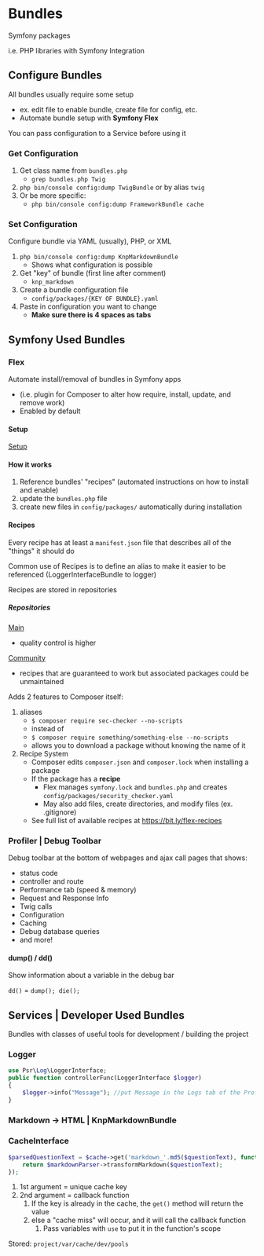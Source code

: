 # Bundles

Symfony packages

i.e. PHP libraries with Symfony Integration

## Configure Bundles

All bundles usually require some setup
- ex. edit file to enable bundle, create file for config, etc.
- Automate bundle setup with **Symfony Flex** 

You can pass configuration to a Service before using it

### Get Configuration

1. Get class name from `bundles.php`
   - `grep bundles.php Twig`
2. `php bin/console config:dump TwigBundle` or by alias `twig`
3. Or be more specific:
   - `php bin/console config:dump FrameworkBundle cache`

### Set Configuration

Configure bundle via YAML (usually), PHP, or XML

1. `php bin/console config:dump KnpMarkdownBundle`
   - Shows what configuration is possible
2. Get "key" of bundle (first line after comment)
   - `knp_markdown`
3. Create a bundle configuration file 
   - `config/packages/{KEY OF BUNDLE}.yaml`
4. Paste in configuration you want to change
   - **Make sure there is 4 spaces as tabs**

## Symfony Used Bundles

### Flex

Automate install/removal of bundles in Symfony apps

- (i.e. plugin for Composer to alter how require, install, update, and remove work)
- Enabled by default

#### Setup

[Setup](https://symfony.com/doc/5.4/setup/flex.html)

#### How it works

1. Reference bundles' "recipes" (automated instructions on how to install and enable)
2. update the `bundles.php` file
3. create new files in `config/packages/` automatically during installation

#### Recipes

Every recipe has at least a `manifest.json` file that describes all of the "things" it should do

Common use of Recipes is to define an alias to make it easier to be referenced (LoggerInterfaceBundle to logger)

Recipes are stored in repositories

##### Repositories

[Main](https://github.com/symfony/recipes/)
- quality control is higher

[Community](https://github.com/symfony/recipes-contrib)
- recipes that are guaranteed to work but associated packages could be unmaintained


Adds 2 features to Composer itself:
1. aliases
   - `$ composer require sec-checker --no-scripts`
   - instead of 
   - `$ composer require something/something-else --no-scripts`
   - allows you to download a package without knowing the name of it
2. Recipe System
   - Composer edits `composer.json` and `composer.lock` when installing a package
   - If the package has a **recipe**
     - Flex manages `symfony.lock` and `bundles.php` and creates `config/packages/security_checker.yaml`
     - May also add files, create directories, and modify files (ex. .gitignore)
   - See full list of available recipes at <https://bit.ly/flex-recipes>

### Profiler | Debug Toolbar

Debug toolbar at the bottom of webpages and ajax call pages that shows:
- status code
- controller and route
- Performance tab (speed & memory)
- Request and Response Info
- Twig calls
- Configuration
- Caching
- Debug database queries
- and more!

#### dump() / dd()

Show information about a variable in the debug bar

`dd()` = `dump(); die();`

## Services | Developer Used Bundles

Bundles with classes of useful tools for development / building the project

### Logger

```php
use Psr\Log\LoggerInterface;
public function controllerFunc(LoggerInterface $logger)
{
    $logger->info("Message"); //put Message in the Logs tab of the Profiler
}
```

### Markdown -> HTML | KnpMarkdownBundle

### CacheInterface

```php
$parsedQuestionText = $cache->get('markdown_'.md5($questionText), function() use ($questionText, $markdownParser) {
    return $markdownParser->transformMarkdown($questionText);
});
```
1. 1st argument = unique cache key
2. 2nd argument = callback function
   1. If the key is already in the cache, the `get()` method will return the value
   2. else a "cache miss" will occur, and it will call the callback function
      1. Pass variables with `use` to put it in the function's scope  

Stored: `project/var/cache/dev/pools`